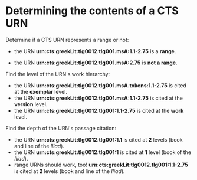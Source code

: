 


# Determining the contents of a CTS URN #




Determine if a CTS URN represents a range or not:

- the URN <strong concordion:set="#range">urn:cts:greekLit:tlg0012.tlg001.msA:1.1-2.75</strong> is a <strong concordion:assertTrue="isRange(#range)">range</strong>.

- the URN <strong concordion:set="#point">urn:cts:greekLit:tlg0012.tlg001.msA:2.75</strong> is <strong concordion:assertFalse="isRange(#point)">not a range</strong>.


Find the level of the URN's work hierarchy:

- the  URN <strong concordion:set="#range">urn:cts:greekLit:tlg0012.tlg001.msA.tokens:1.1-2.75</strong> is cited at the <strong concordion:assertEquals="getDepthLabel(#range)">exemplar</strong> level.
- the  URN <strong concordion:set="#range">urn:cts:greekLit:tlg0012.tlg001.msA:1.1-2.75</strong> is cited at the <strong concordion:assertEquals="getDepthLabel(#range)">version</strong> level.
- the URN  <strong concordion:set="#range">urn:cts:greekLit:tlg0012.tlg001:1.1-2.75</strong> is cited at the <strong concordion:assertEquals="getDepthLabel(#range)">work</strong> level.

Find the depth of the URN's passage citation:

- the  URN <strong concordion:set="#range">urn:cts:greekLit:tlg0012.tlg001:1.1</strong> is cited at  <strong concordion:assertEquals="getDepth(#range)">2</strong> levels (book and line of the *Iliad*).
- the  URN <strong concordion:set="#range">urn:cts:greekLit:tlg0012.tlg001:1</strong> is cited at  <strong concordion:assertEquals="getDepth(#range)">1</strong> level (book of the *Iliad*).
- range  URNs should work, too!  <strong concordion:set="#range">urn:cts:greekLit:tlg0012.tlg001:1.1-2.75</strong> is cited at  <strong concordion:assertEquals="getDepth(#range)">2</strong> levels (book and line of the *Iliad*).




